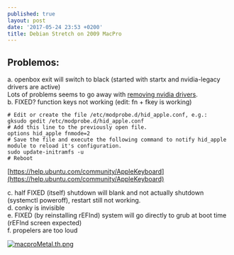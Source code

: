 ```yaml
---
published: true
layout: post
date: '2017-05-24 23:53 +0200'
title: Debian Stretch on 2009 MacPro
---
```

## Problemos:

a. openbox exit will switch to black (started with startx and nvidia-legacy drivers are active)  
Lots of problems seems to go away with [removing nvidia drivers](/2017/06/08/getting-rid-of-nvidia-debian-stretch/).  
b. FIXED? function keys not working (edit: fn + fkey is working)  

    # Edit or create the file /etc/modprobe.d/hid_apple.conf, e.g.:
    gksudo gedit /etc/modprobe.d/hid_apple.conf
    # Add this line to the previously open file.
    options hid_apple fnmode=2
    # Save the file and execute the following command to notify hid_apple module to reload it's configuration.
    sudo update-initramfs -u
    # Reboot
    
[https://help.ubuntu.com/community/AppleKeyboard](https://help.ubuntu.com/community/AppleKeyboard)

c. half FIXED (itself) shutdown will blank and not actually shutdown (systemctl poweroff), restart still not working.  
d. conky is invisible  
e. FIXED (by reinstalling rEFInd) system will go directly to grub at boot time (rEFInd screen expected)  
f. propelers are too loud  

[![macproMetal.th.png](https://cdn.scrot.moe/images/2017/05/25/macproMetal.th.png)](https://cdn.scrot.moe/images/2017/05/25/macproMetal.png)
